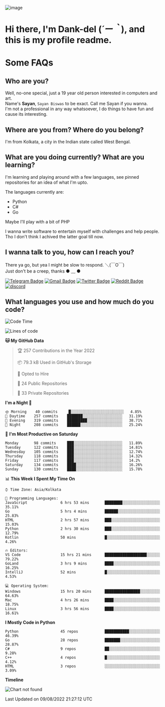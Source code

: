 ![image](https://user-images.githubusercontent.com/63096193/125182844-29f20800-e22f-11eb-8dc9-b0f2d29647bb.png)

# **Hi there, I'm Dank-del (*´ー｀*), and this is my profile readme.**
<!--  [![Profile views](https://gpvc.arturio.dev/dank-del)](https://github.com/dank-del) -->
# Some FAQs

## **Who are you?**

Well, no-one special, just a 19 year old person interested in computers and art. \
Name's **Sayan**, `Sayan Biswas` to be exact. Call me Sayan if you wanna. \
I'm not a professional in any way whatsoever, I do things to have fun and cause its interesting.

## **Where are you from? Where do you belong?**

I'm from Kolkata, a city in the Indian state called West Bengal.

## **What are you doing currently? What are you learning?**

I'm learning and playing around with a few languages, see pinned repositories for an idea of what I'm upto.

The languages currently are:

- Python
- C#
- Go

Maybe I'll play with a bit of PHP

I wanna write software to entertain myself with challenges and help people. \
Tho I don't think I achived the latter goal till now.

<!--## **Eww, I see a weeb profile.**

Can't help it, it's the best way to hide my face on this account
> Why do people hate weebs .-.

## **Cool, what more interests you?**

My interests are quite, weird. They're scattered all over the place. \
I've been fascinated by music and have studied it since the age of 6, I've performed on stage and on air but yeah now I've been away from that. I specialize in key instruments. \
Another thing that interests me is Media Production, aka, working with audio, video and broadcasting media.

> I just like art in general. also feeds the reason of me being obsessed with Japanese drawings (⋟ ﹏ ⋞)-->

## **I wanna talk to you, how can I reach you?**

There ya go, but yea I might be slow to respond. ＼(￣O￣) \
Just don't be a creep, thanks ● ﹏ ●

[![Telegram Badge](https://img.shields.io/badge/-dank_as_fuck-1ca0f1?style=flat-square&logo=telegram&logoColor=white&link=https://t.me/dank_as_fuck)](https://t.me/dank_as_fuck)
[![Gmail Badge](https://img.shields.io/badge/-chizuru@kanojo.tk-c14438?style=flat-square&logo=Gmail&logoColor=white&link=mailto:chizuru@kanojo.tk)](mailto:chizuru@kanojo.tk)
[![Twitter Badge](https://img.shields.io/twitter/follow/TheDankDel?style=social)](https://twitter.com/TheDankDel)
[![Reddit Badge](https://img.shields.io/reddit/user-karma/combined/dank_as_fuck_?style=social)](https://www.reddit.com/user/dank_as_fuck_/)
[![discord](https://discord-md-badge.vercel.app/api/shield/506536929152466945?style=social)](https://discordapp.com/users/506536929152466945)

## **What languages you use and how much do you code?**

<!--START_SECTION:waka-->
![Code Time](http://img.shields.io/badge/Code%20Time-662%20hrs%2059%20mins-blue)

![Lines of code](https://img.shields.io/badge/From%20Hello%20World%20I%27ve%20Written-791%20Thousand%20lines%20of%20code-blue)

**🐱 My GitHub Data** 

> 🏆 257 Contributions in the Year 2022
 > 
> 📦 79.3 kB Used in GitHub's Storage 
 > 
> 💼 Opted to Hire
 > 
> 📜 24 Public Repositories 
 > 
> 🔑 33 Private Repositories  
 > 
**I'm a Night 🦉** 

```text
🌞 Morning    40 commits     █░░░░░░░░░░░░░░░░░░░░░░░░   4.85% 
🌆 Daytime    257 commits    ███████░░░░░░░░░░░░░░░░░░   31.19% 
🌃 Evening    319 commits    █████████░░░░░░░░░░░░░░░░   38.71% 
🌙 Night      208 commits    ██████░░░░░░░░░░░░░░░░░░░   25.24%

```
📅 **I'm Most Productive on Saturday** 

```text
Monday       98 commits     ███░░░░░░░░░░░░░░░░░░░░░░   11.89% 
Tuesday      122 commits    ███░░░░░░░░░░░░░░░░░░░░░░   14.81% 
Wednesday    105 commits    ███░░░░░░░░░░░░░░░░░░░░░░   12.74% 
Thursday     118 commits    ███░░░░░░░░░░░░░░░░░░░░░░   14.32% 
Friday       117 commits    ███░░░░░░░░░░░░░░░░░░░░░░   14.2% 
Saturday     134 commits    ████░░░░░░░░░░░░░░░░░░░░░   16.26% 
Sunday       130 commits    ████░░░░░░░░░░░░░░░░░░░░░   15.78%

```


📊 **This Week I Spent My Time On** 

```text
⌚︎ Time Zone: Asia/Kolkata

💬 Programming Languages: 
JavaScript               6 hrs 53 mins       ████████░░░░░░░░░░░░░░░░░   35.11% 
Go                       5 hrs 4 mins        ██████░░░░░░░░░░░░░░░░░░░   25.83% 
HTML                     2 hrs 57 mins       ███░░░░░░░░░░░░░░░░░░░░░░   15.03% 
Python                   2 hrs 30 mins       ███░░░░░░░░░░░░░░░░░░░░░░   12.79% 
Kotlin                   50 mins             █░░░░░░░░░░░░░░░░░░░░░░░░   4.26%

🔥 Editors: 
VS Code                  15 hrs 21 mins      ███████████████████░░░░░░   79.22% 
GoLand                   3 hrs 9 mins        ████░░░░░░░░░░░░░░░░░░░░░   16.25% 
IntelliJ                 52 mins             █░░░░░░░░░░░░░░░░░░░░░░░░   4.53%

💻 Operating System: 
Windows                  15 hrs 20 mins      ████████████████░░░░░░░░░   64.63% 
Mac                      4 hrs 26 mins       ████░░░░░░░░░░░░░░░░░░░░░   18.75% 
Linux                    3 hrs 56 mins       ████░░░░░░░░░░░░░░░░░░░░░   16.61%

```

**I Mostly Code in Python** 

```text
Python                   45 repos            ███████████░░░░░░░░░░░░░░   46.39% 
Go                       28 repos            ███████░░░░░░░░░░░░░░░░░░   28.87% 
C#                       9 repos             ██░░░░░░░░░░░░░░░░░░░░░░░   9.28% 
C++                      4 repos             █░░░░░░░░░░░░░░░░░░░░░░░░   4.12% 
HTML                     3 repos             ░░░░░░░░░░░░░░░░░░░░░░░░░   3.09%

```


**Timeline**

![Chart not found](https://raw.githubusercontent.com/Dank-del/Dank-del/main/charts/bar_graph.png) 


 Last Updated on 09/08/2022 21:27:12 UTC
<!--END_SECTION:waka-->

<!--## **Can I stalk your spotify?**

Um sure.

![OwO Spotify](https://spotify-recently-played-readme.vercel.app/api?user=31fdrsslnr7nvq4ytqwtw7c4rxfm&count=5)-->
